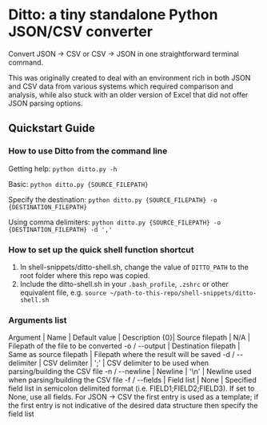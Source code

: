 # Ditto: a tiny standalone Python JSON/CSV converter

Convert JSON -> CSV or CSV -> JSON in one straightforward terminal command.

This was originally created to deal with an environment rich in both JSON and CSV data from various systems which required comparison and analysis, while also stuck with an older version of Excel that did not offer JSON parsing options.

## Quickstart Guide

### How to use Ditto from the command line

Getting help:
`python ditto.py -h`

Basic:
`python ditto.py {SOURCE_FILEPATH}`

Specify the destination:
`python ditto.py {SOURCE_FILEPATH} -o {DESTINATION_FILEPATH}`

Using comma delimiters:
`python ditto.py {SOURCE_FILEPATH} -o {DESTINATION_FILEPATH} -d ','`

### How to set up the quick shell function shortcut

1. In shell-snippets/ditto-shell.sh, change the value of `DITTO_PATH` to the root folder where this repo was copied.
2. Include the ditto-shell.sh in your `.bash_profile`, `.zshrc` or other equivalent file, e.g. `source ~/path-to-this-repo/shell-snippets/ditto-shell.sh`

### Arguments list

Argument | Name | Default value | Description
{0}| Source filepath | N/A | Filepath of the file to be converted
-o / --output | Destination filepath | Same as source filepath | Filepath where the result will be saved
-d / --delimiter | CSV delimiter | ';' | CSV delimiter to be used when parsing/building the CSV file
-n / --newline | Newline | '\\n' | Newline used when parsing/building the CSV file
-f / --fields | Field list | None | Specified field list in semicolon delimited format (i.e. FIELD1;FIELD2;FIELD3). If set to None, use all fields. For JSON -> CSV the first entry is used as a template; if the first entry is not indicative of the desired data structure then specify the field list
